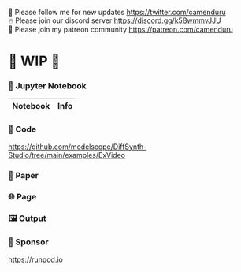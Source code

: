 🐣 Please follow me for new updates https://twitter.com/camenduru <br />
🔥 Please join our discord server https://discord.gg/k5BwmmvJJU <br />
🥳 Please join my patreon community https://patreon.com/camenduru <br />

# 🚦 WIP 🚦

### 🍊 Jupyter Notebook

| Notebook | Info
| --- | --- |

### 🧬 Code
https://github.com/modelscope/DiffSynth-Studio/tree/main/examples/ExVideo

### 📄 Paper

### 🌐 Page

### 🖼 Output

### 🏢 Sponsor
https://runpod.io
